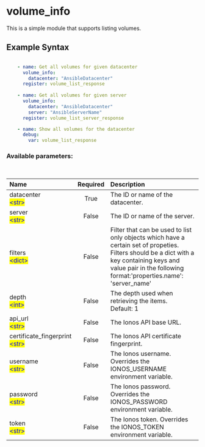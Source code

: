 # volume_info

This is a simple module that supports listing volumes.

## Example Syntax


```yaml

    - name: Get all volumes for given datacenter
      volume_info:
        datacenter: "AnsibleDatacenter"
      register: volume_list_response
      
    - name: Get all volumes for given server
      volume_info:
        datacenter: "AnsibleDatacenter"
        server: "AnsibleServerName"
      register: volume_list_server_response

    - name: Show all volumes for the datacenter
      debug:
        var: volume_list_response

```
### Available parameters:
&nbsp;

| Name | Required | Description |
| :--- | :---: | :--- |
| datacenter<br /><mark style="color:blue;">\<str\></mark> | True | The ID or name of the datacenter. |
| server<br /><mark style="color:blue;">\<str\></mark> | False | The ID or name of the server. |
| filters<br /><mark style="color:blue;">\<dict\></mark> | False | Filter that can be used to list only objects which have a certain set of propeties. Filters should be a dict with a key containing keys and value pair in the following format:'properties.name': 'server_name' |
| depth<br /><mark style="color:blue;">\<int\></mark> | False | The depth used when retrieving the items.<br />Default: 1 |
| api_url<br /><mark style="color:blue;">\<str\></mark> | False | The Ionos API base URL. |
| certificate_fingerprint<br /><mark style="color:blue;">\<str\></mark> | False | The Ionos API certificate fingerprint. |
| username<br /><mark style="color:blue;">\<str\></mark> | False | The Ionos username. Overrides the IONOS_USERNAME environment variable. |
| password<br /><mark style="color:blue;">\<str\></mark> | False | The Ionos password. Overrides the IONOS_PASSWORD environment variable. |
| token<br /><mark style="color:blue;">\<str\></mark> | False | The Ionos token. Overrides the IONOS_TOKEN environment variable. |
